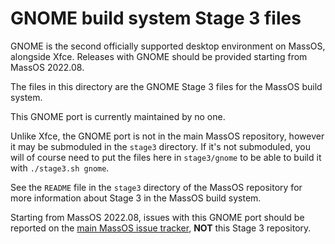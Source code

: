 # GNOME build system Stage 3 files
GNOME is the second officially supported desktop environment on MassOS, alongside Xfce. Releases with GNOME should be provided starting from MassOS 2022.08.

The files in this directory are the GNOME Stage 3 files for the MassOS build system.

This GNOME port is currently maintained by no one.

Unlike Xfce, the GNOME port is not in the main MassOS repository, however it may be submoduled in the `stage3` directory. If it's not submoduled, you will of course need to put the files here in `stage3/gnome` to be able to build it with `./stage3.sh gnome`.

See the `README` file in the `stage3` directory of the MassOS repository for more information about Stage 3 in the MassOS build system.

Starting from MassOS 2022.08, issues with this GNOME port should be reported on the [main MassOS issue tracker](https://github.com/MassOS-Linux/MassOS/issues), **NOT** this Stage 3 repository.
